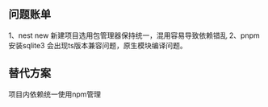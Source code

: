 ## 问题账单
1、nest new 新建项目选用包管理器保持统一，混用容易导致依赖错乱
2、pnpm  安装sqlite3 会出现ts版本兼容问题，原生模块编译问题。


## 替代方案
项目内依赖统一使用npm管理